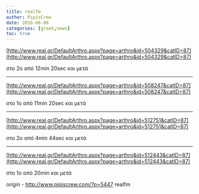 ```yaml
---
title: realfm
author: PipisCrew
date: 2016-06-08
categories: [greek,news]
toc: true
---
```


[http://www.real.gr/DefaultArthro.aspx?page=arthro&id=504329&catID=87](http://www.real.gr/DefaultArthro.aspx?page=arthro&id=504329&catID=87)

στο 2o από 12min 20sec και μετά

* * *

[http://www.real.gr/DefaultArthro.aspx?page=arthro&id=508247&catID=87](http://www.real.gr/DefaultArthro.aspx?page=arthro&id=508247&catID=87)

στο 1o από 11min 20sec και μετά

* * *

[http://www.real.gr/DefaultArthro.aspx?page=arthro&id=512751&catID=87](http://www.real.gr/DefaultArthro.aspx?page=arthro&id=512751&catID=87)

στο 2o από 4min 44sec και μετά

* * *

[http://www.real.gr/DefaultArthro.aspx?page=arthro&id=512443&catID=87](http://www.real.gr/DefaultArthro.aspx?page=arthro&id=512443&catID=87)

στο 1o από 20min και μετά

origin - http://www.pipiscrew.com/?p=5447 realfm